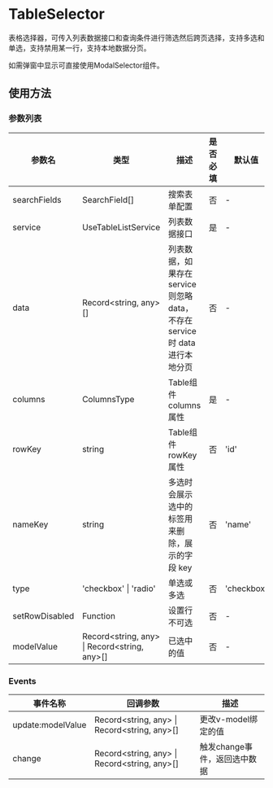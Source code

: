 # TableSelector
表格选择器，可传入列表数据接口和查询条件进行筛选然后跨页选择，支持多选和单选，支持禁用某一行，支持本地数据分页。

如需弹窗中显示可直接使用ModalSelector组件。

<script setup>
  import demo1 from '@/components/TableSelector/demos/demo1.vue'
  import demo1Code from '@/components/TableSelector/demos/demo1.vue?raw'
</script>
## 使用方法

<demo :comp="demo1" :code="demo1Code" title="基础用法" />

### 参数列表
| 参数名         | 类型                                         | 描述                                                                        | 是否必填 | 默认值     |
| -------------- | -------------------------------------------- | --------------------------------------------------------------------------- | -------- | ---------- |
| searchFields   | SearchField[]                                | 搜索表单配置                                                                | 否       | -          |
| service        | UseTableListService                          | 列表数据接口                                                                | 是       | -          |
| data           | Record<string, any>[]                        | 列表数据，如果存在 service 则忽略 data，不存在 service 时 data 进行本地分页 | 否       | -          |
| columns        | ColumnsType                                  | Table组件columns属性                                                        | 是       | -          |
| rowKey         | string                                       | Table组件rowKey属性                                                         | 否       | 'id'       |
| nameKey        | string                                       | 多选时会展示选中的标签用来删除，展示的字段 key                              | 否       | 'name'     |
| type           | 'checkbox' \| 'radio'                        | 单选或多选                                                                  | 否       | 'checkbox' |
| setRowDisabled | Function                                     | 设置行不可选                                                                | 否       | -          |
| modelValue     | Record<string, any> \| Record<string, any>[] | 已选中的值                                                                  | 否       | -          |

### Events

| 事件名称          | 回调参数                                     | 描述                         |
| ----------------- | -------------------------------------------- | ---------------------------- |
| update:modelValue | Record<string, any> \| Record<string, any>[] | 更改v-model绑定的值          |
| change            | Record<string, any> \| Record<string, any>[] | 触发change事件，返回选中数据 |
